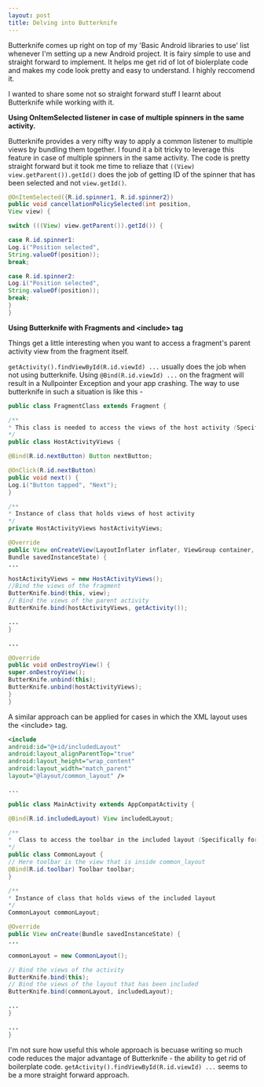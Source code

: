 ```yaml
---
layout: post
title: Delving into Butterknife
---
```


Butterknife comes up right on top of my 'Basic Android libraries to use' list whenever I'm setting up a new Android project. It is fairy simple to use and straight forward to implement. It helps me get rid of lot of biolerplate code and makes my code look pretty and easy to understand. I highly reccomend it.

I wanted to share some not so straight forward stuff I learnt about Butterknife while working with it.

**Using OnItemSelected listener in case of multiple spinners in the same activity.**

Butterknife provides a very nifty way to apply a common listener to multiple views by bundling them together. I found it a bit tricky to leverage this feature in case of multiple spinners in the same activity. The code is pretty straight forward but it took me time to reliaze that `((View) view.getParent()).getId()` does the job of getting ID of the spinner that has been selected and not `view.getId()`.

```Java
@OnItemSelected({R.id.spinner1, R.id.spinner2})
public void cancellationPolicySelected(int position, 
View view) {

switch (((View) view.getParent()).getId()) {

case R.id.spinner1:
Log.i("Position selected", 
String.valueOf(position));
break;

case R.id.spinner2:
Log.i("Position selected", 
String.valueOf(position));
break;
}
}
```


**Using Butterknife with Fragments and \<include\> tag**

Things get a little interesting when you want to access a fragment's parent activity view from the fragment itself.

`getActivity().findViewById(R.id.viewId) ...` usually does the job when not using butterknife. Using `@Bind(R.id.viewId) ...` on the fragment will result in a Nullpointer Exception and your app crashing. The way to use butterknife in such a situation is like this - 

```Java
public class FragmentClass extends Fragment {

/**
* This class is needed to access the views of the host activity (Specifically for butterknife)
*/
public class HostActivityViews {

@Bind(R.id.nextButton) Button nextButton;

@OnClick(R.id.nextButton)
public void next() {
Log.i("Button tapped", "Next");
}

/**
* Instance of class that holds views of host activity
*/
private HostActivityViews hostActivityViews;

@Override
public View onCreateView(LayoutInflater inflater, ViewGroup container,
Bundle savedInstanceState) {
...

hostActivityViews = new HostActivityViews();
//Bind the views of the fragment
ButterKnife.bind(this, view);
// Bind the views of the parent activity
ButterKnife.bind(hostActivityViews, getActivity());

...
}

...

@Override
public void onDestroyView() {
super.onDestroyView();
ButterKnife.unbind(this);
ButterKnife.unbind(hostActivityViews);
}
}
```


A similar approach can be applied for cases in which the XML layout uses the \<include\> tag.

```XML
<include
android:id="@+id/includedLayout"
android:layout_alignParentTop="true"
android:layout_height="wrap_content"
android:layout_width="match_parent"
layout="@layout/common_layout" />

...
```



```Java
public class MainActivity extends AppCompatActivity {

@Bind(R.id.includedLayout) View includedLayout;

/**
*  Class to access the toolbar in the included layout (Specifically for butterknife)
*/
public class CommonLayout {
// Here toolbar is the view that is inside common_layout
@Bind(R.id.toolbar) Toolbar toolbar;
}

/**
* Instance of class that holds views of the included layout
*/
CommonLayout commonLayout;

@Override
public View onCreate(Bundle savedInstanceState) {
...

commonLayout = new CommonLayout();

// Bind the views of the activity
ButterKnife.bind(this);
// Bind the views of the layout that has been included
ButterKnife.bind(commonLayout, includedLayout);

...
}

...
}
```


I'm not sure how useful this whole approach is becuase writing so much code reduces the major advantage of Butterknife - the ability to get rid of boilerplate code. `getActivity().findViewById(R.id.viewId) ...` seems to be a more straight forward approach.